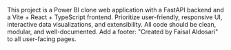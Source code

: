 <!-- Use this file to provide workspace-specific custom instructions to Copilot. For more details, visit https://code.visualstudio.com/docs/copilot/copilot-customization#_use-a-githubcopilotinstructionsmd-file -->

This project is a Power BI clone web application with a FastAPI backend and a Vite + React + TypeScript frontend. Prioritize user-friendly, responsive UI, interactive data visualizations, and extensibility. All code should be clean, modular, and well-documented. Add a footer: "Created by Faisal Aldosari" to all user-facing pages.
